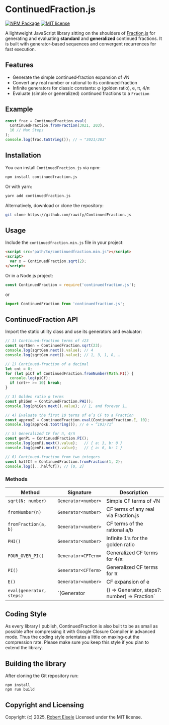 # ContinuedFraction.js

[![NPM Package](https://img.shields.io/npm/v/continuedfraction.js.svg?style=flat)](https://npmjs.org/package/continuedfraction.js "View this project on npm")
[![MIT license](http://img.shields.io/badge/license-MIT-brightgreen.svg)](http://opensource.org/licenses/MIT)


A lightweight JavaScript library sitting on the shoulders of [Fraction.js](https://github.com/rawify/Fraction.js) for generating and evaluating **standard** and **generalized** continued fractions. It is built with generator-based sequences and convergent recurrences for fast execution.

## Features

- Generate the simple continued‑fraction expansion of √N
- Convert any real number or rational to its continued‑fraction
- Infinite generators for classic constants: φ (golden ratio), e, π, 4/π
- Evaluate (simple or generalized) continued fractions to a `Fraction`

## Example

```js
const frac = ContinuedFraction.eval(
  ContinuedFraction.fromFraction(3021, 203),
  10 // Max Steps
);
console.log(frac.toString()); // → "3021/203"
```

## Installation

You can install `ContinuedFraction.js` via npm:

```bash
npm install continuedfraction.js
```

Or with yarn:

```bash
yarn add continuedfraction.js
```

Alternatively, download or clone the repository:

```bash
git clone https://github.com/rawify/ContinuedFraction.js
```

## Usage

Include the `continuedfraction.min.js` file in your project:

```html
<script src="path/to/continuedfraction.min.js"></script>
<script>
  var x = ContinuedFraction.sqrt(2);
</script>
```

Or in a Node.js project:

```javascript
const ContinuedFraction = require('continuedfraction.js');
```

or

```javascript
import ContinuedFraction from 'continuedfraction.js';
```

## ContinuedFraction API

Import the static utility class and use its generators and evaluator:

```javascript
// 1) Continued‑fraction terms of √23
const sqrtGen = ContinuedFraction.sqrt(23);
console.log(sqrtGen.next().value); // 4
console.log(sqrtGen.next().value); // 1, 3, 1, 8, …

// 2) Continued‑fraction of a decimal
let cnt = 0;
for (let piCf of ContinuedFraction.fromNumber(Math.PI)) {
  console.log(piCf);
  if (cnt++ >= 10) break;
}

// 3) Golden ratio φ terms
const phiGen = ContinuedFraction.PHI();
console.log(phiGen.next().value); // 1, and forever 1…

// 4) Evaluate the first 10 terms of e’s CF to a Fraction
const approxE = ContinuedFraction.eval(ContinuedFraction.E, 10);
console.log(approxE.toString()); // e ≈ “193/71”

// 5) Generalized CF for π, 4/π
const genPi = ContinuedFraction.PI();
console.log(genPi.next().value);   // { a: 3, b: 0 }
console.log(genPi.next().value);   // { a: 6, b: 1 }

// 6) Continued‑fraction from two integers
const halfCf = ContinuedFraction.fromFraction(1, 2);
console.log([...halfCf]); // [0, 2]
```

### Methods

| Method                   | Signature                                                         | Description                                                             |
| ------------------------ | ----------------------------------------------------------------- | ----------------------------------------------------------------------- |
| `sqrt(N: number)`        | `Generator<number>`                                               | Simple CF terms of √N                                                   |
| `fromNumber(n)`          | `Generator<number>`                                               | CF terms of any real via Fraction.js                                    |
| `fromFraction(a, b)`     | `Generator<number>`                                               | CF terms of the rational a/b                                            |
| `PHI()`                  | `Generator<number>`                                               | Infinite 1’s for the golden ratio                                       |
| `FOUR_OVER_PI()`         | `Generator<CFTerm>`                                               | Generalized CF terms for 4/π                                            |
| `PI()`                   | `Generator<CFTerm>`                                               | Generalized CF terms for π                                              |
| `E()`                    | `Generator<number>`                                               | CF expansion of e                                                       |
| `eval(generator, steps)` | `(Generator|() => Generator, steps?: number) ⇒ Fraction`          | Evaluate (generalized) continued fraction to a `Fraction` approximation |

## Coding Style

As every library I publish, ContinuedFraction is also built to be as small as possible after compressing it with Google Closure Compiler in advanced mode. Thus the coding style orientates a little on maxing-out the compression rate. Please make sure you keep this style if you plan to extend the library.

## Building the library

After cloning the Git repository run:

```
npm install
npm run build
```

## Copyright and Licensing

Copyright (c) 2025, [Robert Eisele](https://raw.org/)
Licensed under the MIT license.

